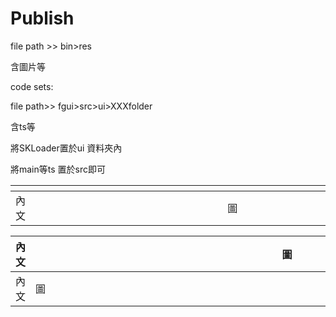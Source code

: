 # Publish

file path &gt;&gt; bin&gt;res

含圖片等

code sets:

file path&gt;&gt; fgui&gt;src&gt;ui&gt;XXXfolder

含ts等

將SKLoader置於ui 資料夾內

將main等ts 置於src即可

| <th style="width:70%"> | <th style="width:30%">|
|------|-----|
| 內文<th style="width:70%"> | 圖 <th style="width:30%">|


|內文<th style="width:90%"> | 圖 <th style="width:10%">|
|-----|-----|
|內文<img width=500/>|圖<img width=200/>|


